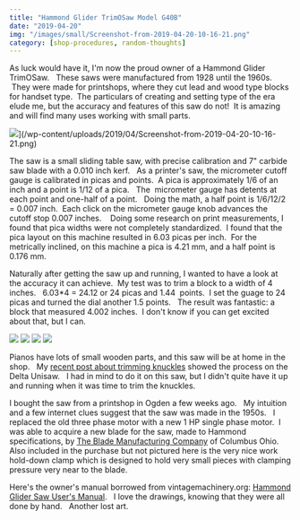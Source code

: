 ```yaml
---
title: "Hammond Glider TrimOSaw Model G40B"
date: "2019-04-20"
img: "/images/small/Screenshot-from-2019-04-20-10-16-21.png"
category: [shop-procedures, random-thoughts]
---
```


As luck would have it, I'm now the proud owner of a Hammond Glider TrimOSaw.   These saws were manufactured from 1928 until the 1960s.   They were made for printshops, where they cut lead and wood type blocks for handset type.  The particulars of creating and setting type of the era elude me, but the accuracy and features of this saw do not!  It is amazing and will find many uses working with small parts.

![](/images/medium/Screenshot-from-2019-04-20-10-16-21-1024x485.png)](/wp-content/uploads/2019/04/Screenshot-from-2019-04-20-10-16-21.png)

The saw is a small sliding table saw, with precise calibration and 7" carbide saw blade with a 0.010 inch kerf.   As a printer's saw, the micrometer cutoff gauge is calibrated in picas and points.  A pica is approximately 1/6 of an inch and a point is 1/12 of a pica.   The  micrometer gauge has detents at each point and one-half of a point.   Doing the math, a half point is 1/6/12/2 = 0.007 inch.  Each click on the micrometer gauge knob advances the cutoff stop 0.007 inches.    Doing some research on print measurements, I found that pica widths were not completely standardized.  I found that the pica layout on this machine resulted in 6.03 picas per inch.  For the metrically inclined, on this machine a pica is 4.21 mm, and a half point is 0.176 mm.

Naturally after getting the saw up and running, I wanted to have a look at the accuracy it can achieve.  My test was to trim a block to a width of 4 inches.   6.03\*4 = 24.12 or 24 picas and 1.44  points.  I set the guage to 24 picas and turned the dial another 1.5 points.   The result was fantastic: a block that measured 4.002 inches.  I don't know if you can get excited about that, but I can.

![](/images/medium/2019-04-20-10.00.27-300x225.jpg)
![](/images/medium/2019-04-20-10.00.38-300x225.jpg)
![](/images/medium/2019-04-20-10.00.48-300x225.jpg)
![](/images/medium/2019-04-20-10.01.43-300x225.jpg)

Pianos have lots of small wooden parts, and this saw will be at home in the shop.   My [recent post about trimming knuckles](/blog/2019-04-15-knuckle-trimming/) showed the process on the Delta Unisaw.   I had in mind to do it on this saw, but I didn't quite have it up and running when it was time to trim the knuckles.

I bought the saw from a printshop in Ogden a few weeks ago.   My intuition and a few internet clues suggest that the saw was made in the 1950s.   I replaced the old three phase motor with a new 1 HP single phase motor.  I was able to acquire a new blade for the saw, made to Hammond specifications, by [The Blade Manufacturing Company](http://www.blademfg.com/carbide-tipped-printers-saw-blades/) of Columbus Ohio.  Also included in the purchase but not pictured here is the very nice work hold-down clamp which is designed to hold very small pieces with clamping pressure very near to the blade.

Here's the owner's manual borrowed from vintagemachinery.org: [Hammond Glider Saw User's Manual](https://www.dropbox.com/s/mh22sjwyhmgq1o2/1727.pdf?dl=0).   I love the drawings, knowing that they were all done by hand.   Another lost art.
